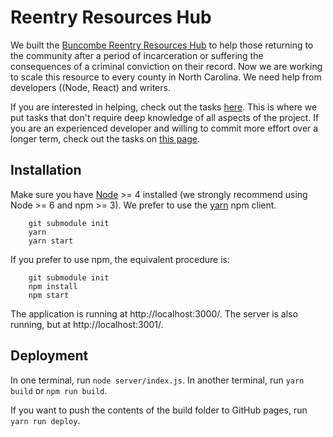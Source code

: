 # Reentry Resources Hub

We built the [Buncombe Reentry Resources Hub](http://www.buncombereentryhub.org/) to help those returning
to the community after a period of incarceration or suffering the consequences of a criminal conviction
on their record. Now we are working to scale this resource to every county in North Carolina.
We need help from developers ((Node, React) and writers.

If you are interested in helping, check out the tasks [here](https://github.com/CodeForNC/reentry-resources-hub/projects/3).
This is where we put tasks that don't require deep knowledge of all aspects of the project. If you are an experienced
developer and willing to commit more effort over a longer term, check out the tasks
on [this page](https://github.com/CodeForNC/reentry-resources-hub/projects/2).

## Installation

Make sure you have [Node](https://nodejs.org/en/) >= 4 installed (we strongly recommend using Node >= 6 and npm >= 3).
We prefer to use the [yarn](https://yarnpkg.com/) npm client.

````
    git submodule init
    yarn
    yarn start
````

If you prefer to use npm, the equivalent procedure is:

````
    git submodule init
    npm install
    npm start
````

The application is running at http://localhost:3000/. The server is also running, but at http://localhost:3001/.

## Deployment

In one terminal, run `node server/index.js`.  In another terminal, run `yarn build` or `npm run build`.

If you want to push the contents of the build folder to GitHub pages, run `yarn run deploy`.
